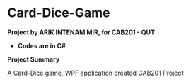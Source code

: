 # Card-Dice-Game
**Project by ARIK INTENAM MIR, for CAB201 - QUT**
- **Codes are in C#**. 

 **Project Summary**
 
 A Card-Dice game, WPF application created CAB201 Project
